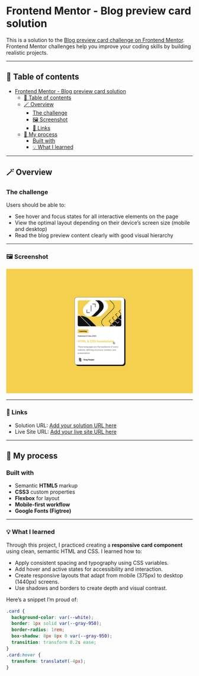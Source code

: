 # Frontend Mentor - Blog preview card solution

This is a solution to the [Blog preview card challenge on Frontend Mentor](https://www.frontendmentor.io/challenges/blog-preview-card-ckPaj01IcS).  
Frontend Mentor challenges help you improve your coding skills by building realistic projects.

---

## 🧭 Table of contents

- [Frontend Mentor - Blog preview card solution](#frontend-mentor---blog-preview-card-solution)
  - [🧭 Table of contents](#-table-of-contents)
  - [🪄 Overview](#-overview)
    - [The challenge](#the-challenge)
    - [🖼️ Screenshot](#️-screenshot)
    - [🔗 Links](#-links)
  - [🧱 My process](#-my-process)
    - [Built with](#built-with)
    - [💡 What I learned](#-what-i-learned)

---

## 🪄 Overview

### The challenge

Users should be able to:

- See hover and focus states for all interactive elements on the page
- View the optimal layout depending on their device’s screen size (mobile and desktop)
- Read the blog preview content clearly with good visual hierarchy

---

### 🖼️ Screenshot

![Blog preview card screenshot](/design/active-states.jpg)

---

### 🔗 Links

- Solution URL: [Add your solution URL here](#)
- Live Site URL: [Add your live site URL here](#)

---

## 🧱 My process

### Built with

- Semantic **HTML5** markup
- **CSS3** custom properties
- **Flexbox** for layout
- **Mobile-first workflow**
- **Google Fonts (Figtree)**

---

### 💡 What I learned

Through this project, I practiced creating a **responsive card component** using clean, semantic HTML and CSS. I learned how to:

- Apply consistent spacing and typography using CSS variables.
- Add hover and active states for accessibility and interaction.
- Create responsive layouts that adapt from mobile (375px) to desktop (1440px) screens.
- Use shadows and borders to create depth and visual contrast.

Here’s a snippet I’m proud of:

```css
.card {
  background-color: var(--white);
  border: 1px solid var(--gray-950);
  border-radius: 1rem;
  box-shadow: 8px 8px 0 var(--gray-950);
  transition: transform 0.2s ease;
}
.card:hover {
  transform: translateY(-4px);
}
```
